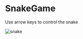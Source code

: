 # SnakeGame
Use arrow keys to control the snake

![snake](https://user-images.githubusercontent.com/63019595/145060382-4b0d0977-b0cf-42ca-9d74-8cad6f240dcd.png)

